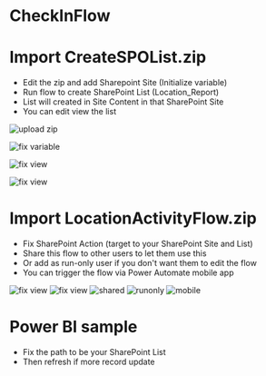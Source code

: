 # CheckInFlow

# Import CreateSPOList.zip
- Edit the zip and add Sharepoint Site (Initialize variable)
- Run flow to create SharePoint List (Location_Report)
- List will created in Site Content in that SharePoint Site
- You can edit view the list

![upload zip](/Read%20Me%20pics/pic0.jpg)

![fix variable](/Read%20Me%20pics/pic1.jpg)

![fix view](/Read%20Me%20pics/pic2.jpg)

![fix view](/Read%20Me%20pics/pic3.JPG)

# Import LocationActivityFlow.zip
- Fix SharePoint Action (target to your SharePoint Site and List)
- Share this flow to other users to let them use this
- Or add as run-only user if you don't want them to edit the flow
- You can trigger the flow via Power Automate mobile app

![fix view](/Read%20Me%20pics/pic4.jpg)
![fix view](/Read%20Me%20pics/pic5.jpg)
![shared](/Read%20Me%20pics/pic6.JPG)
![runonly](/Read%20Me%20pics/pic7.jpg)
![mobile](/Read%20Me%20pics/pic8.JPG)

# Power BI sample
- Fix the path to be your SharePoint List
- Then refresh if more record update
